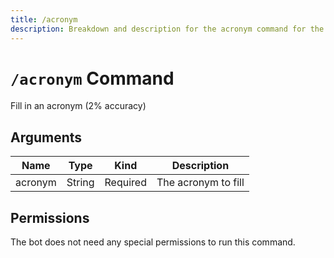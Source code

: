 ```yaml
---
title: /acronym
description: Breakdown and description for the acronym command for the Chewbotcca Discord bot
---
```


# `/acronym` Command

Fill in an acronym (2% accuracy)

## Arguments

| Name    | Type   | Kind     | Description         |
|---------|--------|----------|---------------------|
| acronym | String | Required | The acronym to fill |

## Permissions

The bot does not need any special permissions to run this command.
